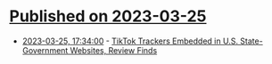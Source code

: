 # [Published on 2023-03-25](index.md)

* [2023-03-25, 17:34:00](https://tech.slashdot.org/story/23/03/25/0225214/tiktok-trackers-embedded-in-us-state-government-websites-review-finds?utm_source=rss1.0mainlinkanon&utm_medium=feed) - [TikTok Trackers Embedded in U.S. State-Government Websites, Review Finds](https://tech.slashdot.org/story/23/03/25/0225214/tiktok-trackers-embedded-in-us-state-government-websites-review-finds?utm_source=rss1.0mainlinkanon&utm_medium=feed)
